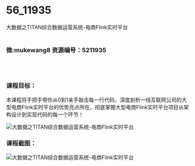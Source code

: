 # 56_11935
大数据之TITAN综合数据运营系统-电商Flink实时平台
<br/></br>
<h3>微:mukewang8 资源编号：5211935</h3>
<br/></br>
<h3>课程目标：</h3>
<p>本课程将手把手带你从0到1亲手敲击每一行代码，深度剖析一线互联网公司的大型电商Flink实时平台的优势亮点所在，彻底掌握大型电商Flink实时平台项目从架构设计到实现代码的每一个环节！</p>
<p><img src="https://www.ko996.com/wp-content/uploads/img/2020/04/2-32-300x169.png" alt="大数据之TITAN综合数据运营系统-电商Flink实时平台"></p>
<h3>课程截图：</h3>
<p><img src="https://www.ko996.com/wp-content/uploads/img/2020/04/1-33.png" alt="大数据之TITAN综合数据运营系统-电商Flink实时平台"></p>
